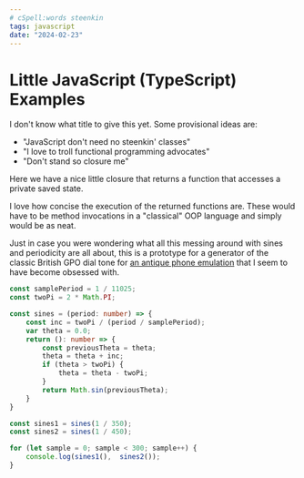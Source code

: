 ```yaml
---
# cSpell:words steenkin
tags: javascript
date: "2024-02-23"
---
```


# Little JavaScript (TypeScript) Examples

I don't know what title to give this yet. Some provisional ideas are:

- "JavaScript don't need no steenkin' classes"
- "I love to troll functional programming advocates"
- "Don't stand so closure me"

Here we have a nice little closure that returns a function that accesses
a private saved state.

I love how concise the execution of the returned functions are. These would
have to be method invocations in a "classical" OOP language and simply would be
as neat.

Just in case you were wondering what all this messing around with sines
and periodicity are all about, this is a prototype for a generator of the
classic British GPO dial tone for
[an antique phone emulation](https://github.com/andy-preston/gpo-746-android)
that I seem to have become obsessed with.

```typescript {aside}
const samplePeriod = 1 / 11025;
const twoPi = 2 * Math.PI;

const sines = (period: number) => {
    const inc = twoPi / (period / samplePeriod);
    var theta = 0.0;
    return (): number => {
        const previousTheta = theta;
        theta = theta + inc;
        if (theta > twoPi) {
            theta = theta - twoPi;
        }
        return Math.sin(previousTheta);
    }
}

const sines1 = sines(1 / 350);
const sines2 = sines(1 / 450);

for (let sample = 0; sample < 300; sample++) {
    console.log(sines1(),  sines2());
}
```
